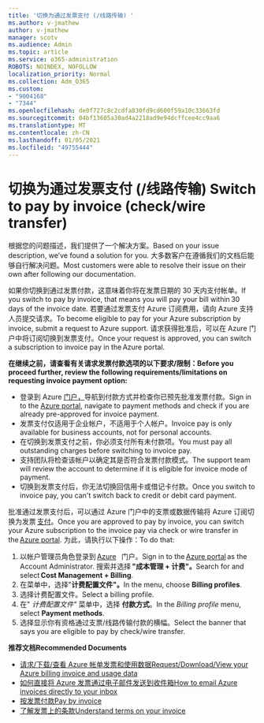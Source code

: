 ```yaml
---
title: '切换为通过发票支付 (/线路传输) '
ms.author: v-jmathew
author: v-jmathew
manager: scotv
ms.audience: Admin
ms.topic: article
ms.service: o365-administration
ROBOTS: NOINDEX, NOFOLLOW
localization_priority: Normal
ms.collection: Adm_O365
ms.custom:
- "9004168"
- "7344"
ms.openlocfilehash: de0f727c8c2cdfa830fd9cd600f59a10c33663fd
ms.sourcegitcommit: 04bf13605a30ad4a2218ad9e94dcffcee4cc9aa6
ms.translationtype: MT
ms.contentlocale: zh-CN
ms.lasthandoff: 01/05/2021
ms.locfileid: "49755444"
---
```

# <a name="switch-to-pay-by-invoice-checkwire-transfer"></a><span data-ttu-id="e6005-102">切换为通过发票支付 (/线路传输) </span><span class="sxs-lookup"><span data-stu-id="e6005-102">Switch to pay by invoice (check/wire transfer)</span></span>

<span data-ttu-id="e6005-103">根据您的问题描述，我们提供了一个解决方案。</span><span class="sxs-lookup"><span data-stu-id="e6005-103">Based on your issue description, we’ve found a solution for you.</span></span> <span data-ttu-id="e6005-104">大多数客户在遵循我们的文档后能够自行解决问题。</span><span class="sxs-lookup"><span data-stu-id="e6005-104">Most customers were able to resolve their issue on their own after following our documentation.</span></span>

<span data-ttu-id="e6005-105">如果你切换到通过发票付款，这意味着你将在发票日期的 30 天内支付帐单。</span><span class="sxs-lookup"><span data-stu-id="e6005-105">If you switch to pay by invoice, that means you will pay your bill within 30 days of the invoice date.</span></span> <span data-ttu-id="e6005-106">若要通过发票支付 Azure 订阅费用，请向 Azure 支持人员提交请求。</span><span class="sxs-lookup"><span data-stu-id="e6005-106">To become eligible to pay for your Azure subscription by invoice, submit a request to Azure support.</span></span> <span data-ttu-id="e6005-107">请求获得批准后，可以在 Azure 门户中将订阅切换到发票支付。</span><span class="sxs-lookup"><span data-stu-id="e6005-107">Once your request is approved, you can switch a subscription to invoice pay in the Azure portal.</span></span>

<span data-ttu-id="e6005-108">**在继续之前，请查看有关请求发票付款选项的以下要求/限制：**</span><span class="sxs-lookup"><span data-stu-id="e6005-108">**Before you proceed further, review the following requirements/limitations on requesting invoice payment option:**</span></span>

- <span data-ttu-id="e6005-109">登录到 Azure [门户，](https://portal.azure.com/)导航到付款方式并检查你已预先批准发票付款。</span><span class="sxs-lookup"><span data-stu-id="e6005-109">Sign in to the [Azure portal](https://portal.azure.com/), navigate to payment methods and check if you are already pre-approved for invoice payment.</span></span>
- <span data-ttu-id="e6005-110">发票支付仅适用于企业帐户，不适用于个人帐户。</span><span class="sxs-lookup"><span data-stu-id="e6005-110">Invoice pay is only available for business accounts, not for personal accounts.</span></span>
- <span data-ttu-id="e6005-111">在切换到发票支付之前，你必须支付所有未付款项。</span><span class="sxs-lookup"><span data-stu-id="e6005-111">You must pay all outstanding charges before switching to invoice pay.</span></span>
- <span data-ttu-id="e6005-112">支持团队将检查该帐户以确定其是否符合发票付款模式。</span><span class="sxs-lookup"><span data-stu-id="e6005-112">The support team will review the account to determine if it is eligible for invoice mode of payment.</span></span>
- <span data-ttu-id="e6005-113">切换到发票支付后，你无法切换回信用卡或借记卡付款。</span><span class="sxs-lookup"><span data-stu-id="e6005-113">Once you switch to invoice pay, you can't switch back to credit or debit card payment.</span></span>

<span data-ttu-id="e6005-114">批准通过发票支付后，可以通过 Azure 门户中的支票或数据传输将 Azure 订阅切换为发票 [支付](https://portal.azure.com/)。</span><span class="sxs-lookup"><span data-stu-id="e6005-114">Once you are approved to pay by invoice, you can switch your Azure subscription to the invoice pay via check or wire transfer in the [Azure portal](https://portal.azure.com/).</span></span>
<span data-ttu-id="e6005-115">为此，请执行以下操作：</span><span class="sxs-lookup"><span data-stu-id="e6005-115">To do that:</span></span>

1. <span data-ttu-id="e6005-116">以帐户管理员角色登录到 [Azure](https://portal.azure.com/)   门户。</span><span class="sxs-lookup"><span data-stu-id="e6005-116">Sign in to the [Azure portal](https://portal.azure.com/) as the Account Administrator.</span></span> <span data-ttu-id="e6005-117">搜索并选择 **"成本管理 + 计费"。**</span><span class="sxs-lookup"><span data-stu-id="e6005-117">Search for and select **Cost Management + Billing**.</span></span>
2. <span data-ttu-id="e6005-118">在菜单中，选择"**计费配置文件"。**</span><span class="sxs-lookup"><span data-stu-id="e6005-118">In the menu, choose **Billing profiles**.</span></span>
3. <span data-ttu-id="e6005-119">选择计费配置文件。</span><span class="sxs-lookup"><span data-stu-id="e6005-119">Select a billing profile.</span></span>
4. <span data-ttu-id="e6005-120">在" *计费配置文件"* 菜单中，选择 **付款方式**。</span><span class="sxs-lookup"><span data-stu-id="e6005-120">In the *Billing profile* menu, select **Payment methods**.</span></span>
5. <span data-ttu-id="e6005-121">选择显示你有资格通过支票/线路传输付款的横幅。</span><span class="sxs-lookup"><span data-stu-id="e6005-121">Select the banner that says you are eligible to pay by check/wire transfer.</span></span>

<span data-ttu-id="e6005-122">**推荐文档**</span><span class="sxs-lookup"><span data-stu-id="e6005-122">**Recommended Documents**</span></span>

- [<span data-ttu-id="e6005-123">请求/下载/查看 Azure 帐单发票和使用数据</span><span class="sxs-lookup"><span data-stu-id="e6005-123">Request/Download/View your Azure billing invoice and usage data</span></span>](https://docs.microsoft.com/azure/billing/billing-download-azure-invoice-daily-usage-date)
- [<span data-ttu-id="e6005-124">如何直接将 Azure 发票通过电子邮件发送到收件箱</span><span class="sxs-lookup"><span data-stu-id="e6005-124">How to email Azure invoices directly to your inbox</span></span>](https://docs.microsoft.com/azure/billing/billing-download-azure-invoice-daily-usage-date)
- [<span data-ttu-id="e6005-125">按发票付款</span><span class="sxs-lookup"><span data-stu-id="e6005-125">Pay by invoice</span></span>](https://docs.microsoft.com/azure/billing/billing-how-to-pay-by-invoice)
- [<span data-ttu-id="e6005-126">了解发票上的条款</span><span class="sxs-lookup"><span data-stu-id="e6005-126">Understand terms on your invoice</span></span>](https://docs.microsoft.com/azure/billing/billing-understand-your-invoice)
